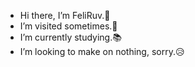- Hi there, I’m FeliRuv.👋
- I’m visited sometimes.👀
- I’m currently studying.📚
- I’m looking to make on nothing, sorry.😥


<!---
FeliRuv/FeliRuv is a ✨ special ✨ repository because its `README.md` (this file) appears on your GitHub profile.
You can click the Preview link to take a look at your changes.
--->
